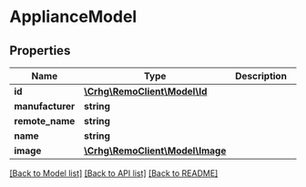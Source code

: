# ApplianceModel

## Properties
Name | Type | Description | Notes
------------ | ------------- | ------------- | -------------
**id** | [**\Crhg\RemoClient\Model\Id**](Id.md) |  | [optional] 
**manufacturer** | **string** |  | [optional] 
**remote_name** | **string** |  | [optional] 
**name** | **string** |  | [optional] 
**image** | [**\Crhg\RemoClient\Model\Image**](Image.md) |  | [optional] 

[[Back to Model list]](../README.md#documentation-for-models) [[Back to API list]](../README.md#documentation-for-api-endpoints) [[Back to README]](../README.md)


